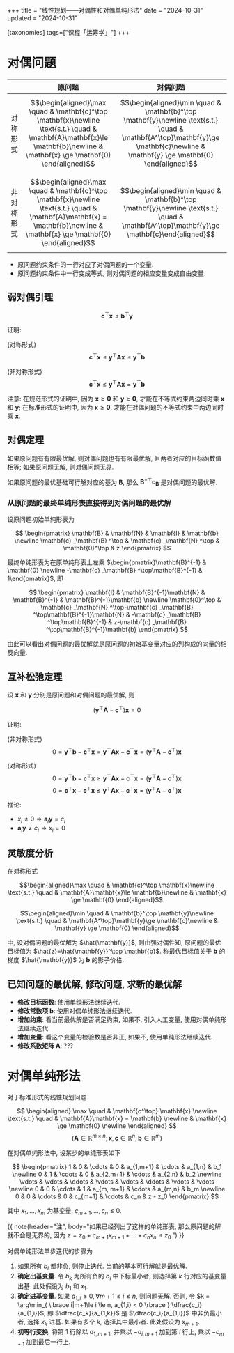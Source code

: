 +++
title = "线性规划——对偶性和对偶单纯形法"
date = "2024-10-31"
updated = "2024-10-31"

[taxonomies]
tags=["课程「运筹学」"]
+++


# 对偶问题

||原问题|对偶问题|
|-|-|-|
|对称形式|$$\begin{aligned}\max \quad & \mathbf{c}^\top \mathbf{x}\newline \text{s.t.} \quad & \mathbf{A}\mathbf{x}\le \mathbf{b}\newline & \mathbf{x} \ge \mathbf{0} \end{aligned}$$ | $$\begin{aligned}\min \quad & \mathbf{b}^\top \mathbf{y}\newline \text{s.t.} \quad & \mathbf{A^\top}\mathbf{y}\ge \mathbf{c}\newline & \mathbf{y} \ge \mathbf{0} \end{aligned}$$ |
|非对称形式|$$\begin{aligned}\max \quad & \mathbf{c}^\top \mathbf{x}\newline \text{s.t.} \quad & \mathbf{A}\mathbf{x} = \mathbf{b}\newline & \mathbf{x} \ge \mathbf{0} \end{aligned}$$|$$\begin{aligned}\min \quad & \mathbf{b}^\top \mathbf{y}\newline \text{s.t.} \quad & \mathbf{A^\top}\mathbf{y}\ge \mathbf{c}\end{aligned}$$|

- 原问题约束条件的一行对应了对偶问题的一个变量.
- 原问题约束条件中一行变成等式, 则对偶问题的相应变量变成自由变量. 

## 弱对偶引理

$$
\mathbf{c}^\top \mathbf{x} \le \mathbf{b}^\top \mathbf{y}
$$

证明: 

(对称形式)
$$
\mathbf{c}^\top\mathbf{x} \le \mathbf{y}^\top\mathbf{A}\mathbf{x} \le \mathbf{y}^\top \mathbf{b}
$$


(非对称形式)
$$
\mathbf{c}^\top\mathbf{x} \le \mathbf{y}^\top\mathbf{A}\mathbf{x} = \mathbf{y}^\top \mathbf{b}
$$

注意: 在规范形式的证明中, 因为 $\mathbf{x}\ge\mathbf{0}$ 和 $\mathbf{y}\ge\mathbf{0}$, 才能在不等式约束两边同时乘 $\mathbf{x}$ 和 $\mathbf{y}$; 在标准形式的证明中, 因为 $\mathbf{x}\ge\mathbf{0}$, 才能在对偶问题的不等式约束中两边同时乘 $\mathbf{x}$.

## 对偶定理

如果原问题有有限最优解, 则对偶问题也有有限最优解, 且两者对应的目标函数值相等; 如果原问题无解, 则对偶问题无界. 

如果原问题的最优基础可行解对应的基为 $\mathbf{B}$, 那么 $\mathbf{B}^{-\top}\mathbf{c}_\mathbf{B}$ 是对偶问题的最优解. 

### 从原问题的最终单纯形表直接得到对偶问题的最优解

设原问题初始单纯形表为 

$$
\begin{pmatrix}
\mathbf{B} & \mathbf{N} & \mathbf{I} & \mathbf{b} \newline
\mathbf{c} _\mathbf{B} ^\top & \mathbf{c} _\mathbf{N} ^\top & \mathbf{0}^\top & z
\end{pmatrix}
$$

最终单纯形表为在原单纯形表上左乘 $\begin{pmatrix}\mathbf{B}^{-1} & \mathbf{0} \newline -\mathbf{c} _\mathbf{B} ^\top\mathbf{B}^{-1} & 1\end{pmatrix}$, 即

$$
\begin{pmatrix}
\mathbf{I} & \mathbf{B}^{-1}\mathbf{N} & \mathbf{B}^{-1} & \mathbf{B}^{-1}\mathbf{b} \newline
\mathbf{0}^\top & \mathbf{c} _\mathbf{N} ^\top-\mathbf{c} _\mathbf{B} ^\top\mathbf{B}^{-1}\mathbf{N} & -\mathbf{c} _\mathbf{B} ^\top\mathbf{B}^{-1} & z-\mathbf{c} _\mathbf{B} ^\top\mathbf{B}^{-1}\mathbf{b}
\end{pmatrix}
$$

由此可以看出对偶问题的最优解就是原问题的初始基变量对应的列构成的向量的相反向量. 

## 互补松弛定理

设 $\mathbf{x}$ 和 $\mathbf{y}$ 分别是原问题和对偶问题的最优解, 则

$$(\mathbf{y}^\top\mathbf{A}-\mathbf{c}^\top)\mathbf{x}=0$$

证明:

(非对称形式)
$$0=\mathbf{y}^\top\mathbf{b}-\mathbf{c}^\top\mathbf{x}=\mathbf{y}^\top\mathbf{A}\mathbf{x}-\mathbf{c}^\top\mathbf{x} =(\mathbf{y}^\top\mathbf{A}-\mathbf{c}^\top)\mathbf{x}$$

(对称形式)
$$0=\mathbf{y}^\top\mathbf{b}-\mathbf{c}^\top\mathbf{x}\ge\mathbf{y}^\top\mathbf{A}\mathbf{x}-\mathbf{c}^\top\mathbf{x} =(\mathbf{y}^\top\mathbf{A}-\mathbf{c}^\top)\mathbf{x}$$
$$0=\mathbf{c}^\top\mathbf{x}-\mathbf{c}^\top\mathbf{x}\le\mathbf{y}^\top\mathbf{A}\mathbf{x} -\mathbf{c}^\top\mathbf{x} =(\mathbf{y}^\top\mathbf{A}-\mathbf{c}^\top)\mathbf{x}$$

推论:

- $x_i \ne 0 \Rightarrow \mathbf{a}_i \mathbf{y}=c_i$
- $\mathbf{a}_i \mathbf{y} \ne c_i \Rightarrow x_i = 0$

## 灵敏度分析

在对称形式

$$\begin{aligned}\max \quad & \mathbf{c}^\top \mathbf{x}\newline \text{s.t.} \quad & \mathbf{A}\mathbf{x}\le \mathbf{b}\newline & \mathbf{x} \ge \mathbf{0} \end{aligned}$$ 

 $$\begin{aligned}\min \quad & \mathbf{b}^\top \mathbf{y}\newline \text{s.t.} \quad & \mathbf{A^\top}\mathbf{y}\ge \mathbf{c}\newline & \mathbf{y} \ge \mathbf{0} \end{aligned}$$ 

中, 设对偶问题的最优解为 $\hat{\mathbf{y}}$, 则由强对偶性知, 原问题的最优目标值为 $\hat{z}=\hat{\mathbf{y}}^\top \mathbf{b}$. 称最优目标值关于 $\mathbf{b}$ 的梯度 $\hat{\mathbf{y}}$ 为 $\mathbf{b}$ 的影子价格. 

## 已知问题的最优解, 修改问题, 求新的最优解

- **修改目标函数**: 使用单纯形法继续迭代.
- **修改常数项 $\mathbf{b}$**: 使用对偶单纯形法继续迭代. 
- **增加约束**: 看当前最优解是否满足约束, 如果不, 引入人工变量, 使用对偶单纯形法继续迭代.
- **增加变量**: 看这个变量的检验数是否非正, 如果不, 使用单纯形法继续迭代. 
- **修改系数矩阵 $\mathbf{A}$**: ???

# 对偶单纯形法

对于标准形式的线性规划问题

$$
\begin{aligned}
\max \quad & \mathbf{c^\top} \mathbf{x} \newline
\text{s.t.} \quad & \mathbf{A}\mathbf{x} = \mathbf{b} \newline
& \mathbf{x} \ge \mathbf{0} \newline
\end{aligned}
$$
$$
(\mathbf{A} \in \mathbb{R}^{m\times n}; \mathbf{x}, \mathbf{c} \in \mathbb{R}^n;\mathbf{b} \in \mathbb{R}^m)
$$

在对偶单纯形法中, 设某步的单纯形表如下

$$
\begin{pmatrix}
1 & 0 & \cdots & 0 & a_{1,m+1} & \cdots & a_{1,n} & b_1 \newline
0 & 1 & \cdots & 0 & a_{2,m+1} & \cdots & a_{2,n} & b_2 \newline
\vdots & \vdots & \ddots & \vdots & \vdots & \ddots & \vdots & \vdots \newline
0 & 0 & \cdots & 1 & a_{m, m+1} & \cdots & a_{m,n} & b_m \newline
0 & 0 & \cdots & 0 & c_{m+1} & \cdots & c_n & z - z_0
\end{pmatrix}
$$

其中 $x_1, \dots, x_m$ 为基变量. $c_{m+1}, \dots, c_n \le 0$.

{{ note(header="注", body="如果已经列出了这样的单纯形表, 那么原问题的解就不会是无界的, 因为 $z = z_0 + c_{m+1}x_{m+1} + \dots + c_n x_n \le z_0$.") }}

对偶单纯形法单步迭代的步骤为

1. 如果所有 $b_i$ 都非负, 则停止迭代. 当前的基本可行解就是最优解. 
2. **确定出基变量**. 令 $b_k$ 为所有负的 $b_i$ 中下标最小者, 则选择第 $k$ 行对应的基变量出基. 此处假设为 $b_1$ 和 $x_1$.
3. **确定进基变量**. 如果 $a_{1,i} \ge 0, \forall m+1 \le i \le n$, 则问题无解. 否则, 令 $k = \arg\min_{ \lbrace i|m+1\le i \le n, a_{1,i} < 0 \rbrace } \dfrac{c_i}{a_{1,i}}$, 即 $\dfrac{c_k}{a_{1,k}}$ 是 $\dfrac{c_i}{a_{1,i}}$ 中非负最小者, 选择 $x_k$ 进基. 如果有多个 $k$, 选择其中最小者. 此处假设为 $x_{m+1}$.
4. **初等行变换**. 将第 $1$ 行除以 $a_{1,m+1}$, 并乘以 $-a_{i, m+1}$ 加到第 $i$ 行上, 乘以 $-c_{m+1}$ 加到最后一行上. 